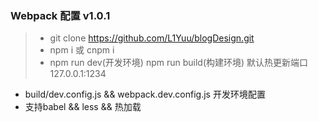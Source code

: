 <h3>Webpack 配置 v1.0.1</h3>

> + git clone https://github.com/L1Yuu/blogDesign.git
> + npm i  或  cnpm i
> + npm run dev(开发环境)  npm run build(构建环境)  默认热更新端口 127.0.0.1:1234


+ build/dev.config.js && webpack.dev.config.js 开发环境配置
+ 支持babel && less && 热加载 